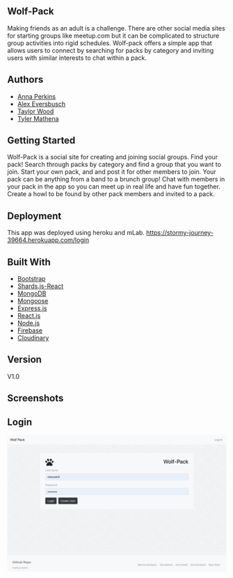 
## Wolf-Pack

Making friends as an adult is a challenge. There are other social media sites for starting groups like meetup.com but it can be complicated to structure group activities into rigid schedules. Wolf-pack offers a simple app that allows users to connect by searching for packs by category and inviting users with similar interests to chat within a pack.

## Authors

* [Anna Perkins](https://github.com/amp3193)
* [Alex Eversbusch](https://github.com/abusch419)
* [Taylor Wood](https://github.com/taywood0011/)
* [Tyler Mathena](https://github.com/tymathena)

## Getting Started

Wolf-Pack is a social site for creating and joining social groups. Find your pack! Search through packs by category and find a group that you want to join. Start your own pack, and and post it for other members to join. Your pack can be anything from a band to a brunch group! Chat with members in your pack in the app so you can meet up in real life and have fun together. Create a howl to be found by other pack members and invited to a pack.


## Deployment

This app was deployed using heroku and mLab.
https://stormy-journey-39664.herokuapp.com/login

## Built With

* [Bootstrap](https://getbootstrap.com/docs/4.3/getting-started/introduction/)
* [Shards.js-React](https://designrevision.com/docs/shards-react/getting-started)
* [MongoDB](https://docs.mongodb.com/)
* [Mongoose](https://mongoosejs.com/docs/index.html)
* [Express.js](https://expressjs.com/en/starter/installing.html)
* [React.js](https://reactjs.org/docs/getting-started.html)
* [Node.js](https://nodejs.org/en/docs/)
* [Firebase](https://firebase.google.com/docs)
* [Cloudinary](https://cloudinary.com/documentation)

## Version

V1.0

## Screenshots
## Login
![](./images/login.png)



